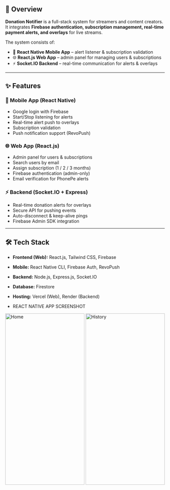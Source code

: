 ## 📌 Overview  
**Donation Notifier** is a full-stack system for streamers and content creators.  
It integrates **Firebase authentication, subscription management, real-time payment alerts, and overlays** for live streams.  

The system consists of:  
- 📱 **React Native Mobile App** – alert listener & subscription validation  
- 🌐 **React.js Web App** – admin panel for managing users & subscriptions  
- ⚡ **Socket.IO Backend** – real-time communication for alerts & overlays  

---

## ✨ Features  

### 📱 Mobile App (React Native)  
- Google login with Firebase  
- Start/Stop listening for alerts  
- Real-time alert push to overlays  
- Subscription validation 
- Push notification support (RevoPush)  

### 🌐 Web App (React.js)  
- Admin panel for users & subscriptions  
- Search users by email  
- Assign subscription (1 / 2 / 3 months)  
- Firebase authentication (admin-only)  
- Email verification for PhonePe alerts  

### ⚡ Backend (Socket.IO + Express)  
- Real-time donation alerts for overlays  
- Secure API for pushing events  
- Auto-disconnect & keep-alive pings  
- Firebase Admin SDK integration  

---

## 🛠️ Tech Stack  
- **Frontend (Web):** React.js, Tailwind CSS, Firebase  
- **Mobile:** React Native CLI, Firebase Auth, RevoPush  
- **Backend:** Node.js, Express.js, Socket.IO  
- **Database:** Firestore  
- **Hosting:** Vercel (Web), Render (Backend)

- REACT NATIVE APP SCREENSHOT

<img width="250" height="541" alt="Home" src="https://github.com/user-attachments/assets/70986aa2-df00-4e7d-ba38-0f973199aab1" />
<img width="250" height="541" alt="History" src="https://github.com/user-attachments/assets/03160834-ad1a-411e-80c8-88dab203e331" />
